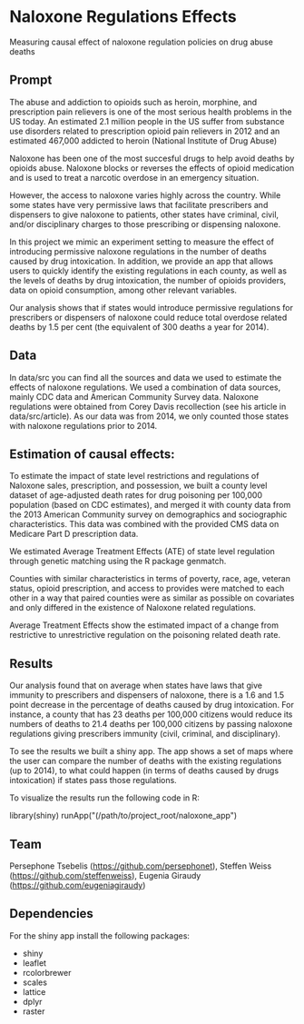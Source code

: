 # Naloxone Regulations Effects

Measuring causal effect of naloxone regulation policies on drug abuse deaths

## Prompt

The abuse and addiction to opioids such as heroin, morphine, and prescription pain relievers is one of the most serious health problems in the US today. An estimated 2.1 million people in the US suffer from substance use disorders related to prescription opioid pain relievers in 2012 and an estimated 467,000 addicted to heroin (National Institute of Drug Abuse)

Naloxone has been one of the most succesful drugs to help avoid deaths by opioids abuse. Naloxone blocks or reverses the effects of opioid medication and is used to treat a narcotic overdose in an emergency situation.

However, the access to naloxone varies highly across the country. While some states have very permissive laws that facilitate prescribers and dispensers to give naloxone to patients, other states have criminal, civil, and/or disciplinary charges to those prescribing or dispensing naloxone.

In this project we mimic an experiment setting to measure the effect of introducing permissive naloxone regulations in the number of deaths caused by drug intoxication. In addition, we provide an app that allows users to quickly identify the existing regulations in each county, as well as the levels of deaths by drug intoxication, the number of opioids providers, data on opioid consumption, among other relevant variables.

Our analysis shows that if states would introduce permissive regulations for prescribers or dispensers of naloxone could reduce total overdose related deaths by 1.5 per cent (the equivalent of 300 deaths a year for 2014).

## Data
In data/src you can find all the sources and data we used to estimate the effects of naloxone regulations. 
We used a combination of data sources, mainly CDC data and American Community Survey data.
Naloxone regulations were obtained from Corey Davis recollection (see his article in data/src/article). As our data was from 2014, we only counted those states with naloxone regulations prior to 2014.

## Estimation of causal effects:
To estimate the impact of state level restrictions and regulations of Naloxone sales, prescription, and possession, we built a county level dataset of age-adjusted death rates for drug poisoning per 100,000 population (based on CDC estimates), and merged it with county data from the 2013 American Community survey on demographics and sociographic characteristics. This data was combined with the provided CMS data on Medicare Part D prescription data.

We estimated Average Treatment Effects (ATE) of state level regulation through genetic matching using the R package genmatch.

Counties with similar characteristics in terms of poverty, race, age, veteran status, opioid prescription, and access to provides were matched to each other in a way that paired counties were as similar as possible on covariates and only differed in the existence of Naloxone related regulations.

Average Treatment Effects show the estimated impact of a change from restrictive to unrestrictive regulation on the poisoning related death rate.

## Results
Our analysis found that on average when states have laws that give immunity to prescribers and dispensers of naloxone, there is a 1.6 and 1.5 point decrease in the percentage of deaths caused by drug intoxication. For instance, a county that has 23 deaths per 100,000 citizens would reduce its numbers of deaths to 21.4 deaths per 100,000 citizens by passing naloxone regulations giving prescribers immunity (civil, criminal, and disciplinary).

To see the results we built a shiny app. The app shows a set of maps where the user can compare the number of deaths with the existing regulations (up to 2014), to what could happen (in terms of deaths caused by drugs intoxication) if states pass those regulations.

To visualize the results run the following code in R:

library(shiny)
runApp("(/path/to/project_root/naloxone_app")

## Team
Persephone Tsebelis (https://github.com/persephonet), Steffen Weiss (https://github.com/steffenweiss), Eugenia Giraudy (https://github.com/eugeniagiraudy)

## Dependencies
For the shiny app install the following packages:
  - shiny
  - leaflet
  - rcolorbrewer
  - scales
  - lattice
  - dplyr
  - raster

